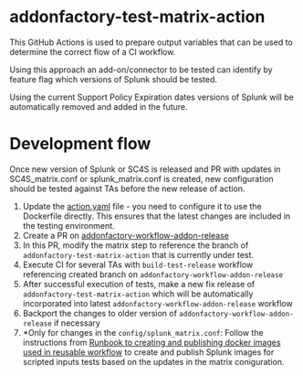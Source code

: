 # addonfactory-test-matrix-action

This GitHub Actions is used to prepare output variables that can be used to determine the correct flow of a CI workflow. 

Using this approach an add-on/connector to be tested can identify by feature flag which versions of Splunk should be tested.

Using the current Support Policy Expiration dates versions of Splunk will be automatically removed and added in the future.

# Development flow

Once new version of Splunk or SC4S is released and PR with updates in SC4S_matrix.conf or splunk_matrix.conf is created, new configuration should be tested against TAs before the new release of action.

1. Update the [action.yaml](https://github.com/splunk/addonfactory-test-matrix-action/blob/main/action.yml#L6) file - you need to configure it to use the Dockerfile directly. This ensures that the latest changes are included in the testing environment.
2. Create a PR on [addonfactory-workflow-addon-release](https://github.com/splunk/addonfactory-workflow-addon-release)
3. In this PR, modify the matrix step to reference the branch of `addonfactory-test-matrix-action` that is currently under test.
4. Execute CI for several TAs with `build-test-release` workflow referencing created branch on `addonfactory-workflow-addon-release`
5. After successful execution of tests, make a new fix release of `addonfactory-test-matrix-action` which will be automatically incorporated into latest `addonfactory-workflow-addon-release` workflow
6. Backport the changes to older version of `addonfactory-workflow-addon-release` if necessary
7. *Only for changes in the `config/splunk_matrix.conf`: Follow the instructions from [Runbook to creating and publishing docker images used in reusable workflow](https://github.com/splunk/addonfactory-workflow-addon-release/blob/main/runbooks/addonfactory-workflow-addon-release-docker-images.md#runbook-to-publish-multiple-images-of-different-linux-flavors-and-versions-for-scripted-inputs-tests) to create and publish Splunk images for scripted inputs tests based on the updates in the matrix coniguration.
